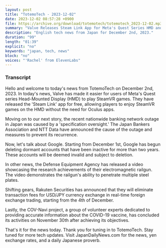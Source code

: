 ```yaml
---
layout: post
title: "TotemoTech - 2023-12-02"
date: 2023-12-02 08:57:28 +0900
file: https://archive.org/download/totemotech/totemotech_2023-12-02.mp3
summary: "Valve Releases Steam Link App for Meta's Quest Series HMD and Google Begins Deleting Dormant Accounts, & more…"
description: "English tech news from Japan for December 2nd, 2023."
duration: "99"
length: "01:39"
explicit: "no"
keywords: "japan, tech, news"
block: "no"
voices: "'Rachel' from ElevenLabs"
---
```


### Transcript

Hello and welcome to today's news from TotemoTech on December 2nd, 2023. In today's news, Valve has made it easier for users of Meta's Quest series Head-Mounted Display (HMD) to play SteamVR games. They have released the 'Steam Link' app for free, allowing players to enjoy SteamVR games on the HMD without the need for Oculus apps.

Moving on to our next story, the recent nationwide banking network outage in Japan was caused by a 'specification oversight.' The Japan Bankers Association and NTT Data have announced the cause of the outage and measures to prevent its recurrence.

Now, let's talk about Google. Starting from December 1st, Google has begun deleting dormant accounts that have been inactive for more than two years. These accounts will be deemed invalid and subject to deletion.

In other news, the Defense Equipment Agency has released a video showcasing the research achievements of their electromagnetic railgun. The video demonstrates the railgun's ability to penetrate multiple steel plates.

Shifting gears, Rakuten Securities has announced that they will eliminate transaction fees for USD/JPY currency exchange in real-time foreign exchange trading, starting from the 4th of December.

Lastly, the COV-Navi project, a group of volunteer experts dedicated to providing accurate information about the COVID-19 vaccine, has concluded its activities on November 30th after achieving its objectives.

That's it for the news today. Thank you for tuning in to TotemoTech. Stay tuned for more tech updates.   Visit JapanDailyNews.com for the news, yen exchange rates, and a daily Japanese proverb.
